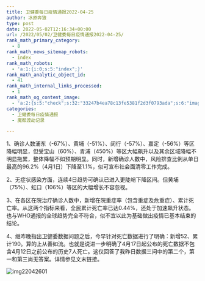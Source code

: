 ```yaml
---
title: 卫健委每日疫情通报2022-04-25
author: 冰原奔狼
type: post
date: 2022-05-02T12:16:34+00:00
url: /2022/05/02/卫健委每日疫情通报2022-04-25/
rank_math_primary_category:
  - 8
rank_math_news_sitemap_robots:
  - index
rank_math_robots:
  - 'a:1:{i:0;s:5:"index";}'
rank_math_analytic_object_id:
  - 41
rank_math_internal_links_processed:
  - 1
rank_math_og_content_image:
  - 'a:2:{s:5:"check";s:32:"33247b4ea78c13fe5381f2d3f0793ada";s:6:"images";a:0:{}}'
categories:
  - 卫健委每日疫情通报
  - 魔都渡劫记录

---
```

1、确诊人数浦东（-67%）、黄埔（-51%）、闵行（-57%）、嘉定（-56%）等区降幅明显，但受宝山（60%）、青浦（450%）等区大幅飙升以及其余区域降幅不明显拖累，整体降幅不如预期明显。同时，新增确诊人数中，风险排查比例从单日最高的96.2%（4月1日）下降至1.1%，似可宣布社会面清零工作完成。

2、无症状感染方面，连续4日趋势可确认已进入更陡峭下降区间。但黄埔（75%）、虹口（106%）等区的大幅增长不容忽视。

3、在各区在院治疗确诊人数中，新增在院重症率（包含重症及危重症）、累计死亡率。从这两个指标来看，全民累计死亡率已达0.44%，还处于加速飙升状态。也与WHO通报的全球趋势完全不符合，似不宜以此为基础做出疫情已基本结束的结论。

4、继昨晚指出卫健委数据问题之后，今早针对死亡数据进行了明确：新增52、累计190。算的上从善如流。也就是说进一步明确了4月17日起公布的死亡数据不包含4月12日之前公布的历史7人死亡。这仅回答了我昨日数据三问中的第二个，第一和第三尚无答案。详情参见文末链接。

<img decoding="async" src="https://i0.wp.com/s2.loli.net/2022/05/02/fDB7W5cIPhGkMgv.jpg?w=640&#038;ssl=1" alt="img22042601" data-recalc-dims="1" />